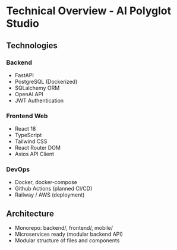 # Technical Overview - AI Polyglot Studio

## Technologies

### Backend
- FastAPI
- PostgreSQL (Dockerized)
- SQLalchemy ORM
- OpenAI API
- JWT Authentication

### Frontend Web
- React 18
- TypeScript
- Tailwind CSS
- React Router DOM
- Axios API Client

### DevOps
- Docker, docker-compose
- Github Actions (planned CI/CD)
- Railway / AWS (deployment)

## Architecture
- Monorepo: backend/, frontend/, mobile/
- Microservices ready (modular backend API)
- Modular structure of files and components

